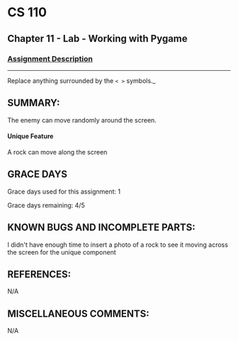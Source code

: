 # CS 110
## Chapter 11 - Lab - Working with Pygame


### [Assignment Description](https://docs.google.com/document/d/1kFLQs7Lepb8hcYOrZq5scmRmdcNkIwWZ6Kb85_0bCVY/edit?usp=sharing)

***
Replace anything surrounded by the `< >` symbols._

## SUMMARY:
 The  enemy can move randomly around the screen.
#### Unique Feature
 A rock can move along the screen

## GRACE DAYS
Grace days used for this assignment: 1

Grace days remaining: 4/5

## KNOWN BUGS AND INCOMPLETE PARTS:
 I didn't have enough time to insert a photo of a rock to see it moving across the screen for the unique component

## REFERENCES:
 N/A

## MISCELLANEOUS COMMENTS:
 N/A
